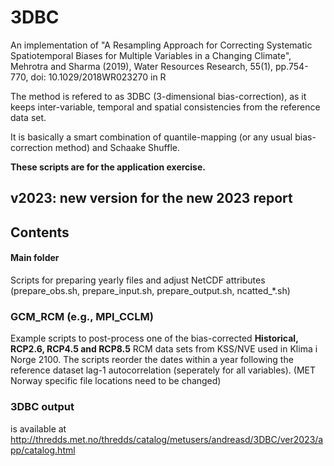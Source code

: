 # 3DBC
An implementation of "A Resampling Approach for Correcting Systematic Spatiotemporal Biases for Multiple Variables in a Changing Climate", Mehrotra and Sharma (2019), Water Resources Research, 55(1), pp.754-770, doi: 10.1029/2018WR023270 in R

The method is refered to as 3DBC (3-dimensional bias-correction), as it keeps inter-variable, temporal and spatial consistencies from the reference data set.

It is basically a smart combination of quantile-mapping (or any usual bias-correction method) and Schaake Shuffle.

**These scripts are for the application exercise.** 

## v2023: new version for the new 2023 report
## Contents

#### Main folder
Scripts for preparing yearly files and adjust NetCDF attributes (prepare_obs.sh, prepare_input.sh, prepare_output.sh, ncatted_*.sh)

### GCM_RCM (e.g., MPI_CCLM)
Example scripts to post-process one of the bias-corrected **Historical, RCP2.6, RCP4.5 and RCP8.5** RCM data sets from KSS/NVE used in Klima i Norge 2100.
The scripts reorder the dates within a year following the reference dataset lag-1 autocorrelation (seperately for all variables).
(MET Norway specific file locations need to be changed)

### 3DBC output
is available at http://thredds.met.no/thredds/catalog/metusers/andreasd/3DBC/ver2023/app/catalog.html
